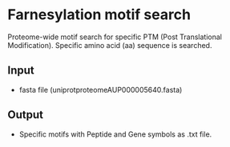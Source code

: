 # Farnesylation motif search
Proteome-wide motif search for specific PTM (Post Translational Modification). Specific amino acid (aa)
sequence is searched.

## Input
- fasta file (uniprotproteomeAUP000005640.fasta)

## Output
- Specific motifs with Peptide and Gene symbols as .txt file.
